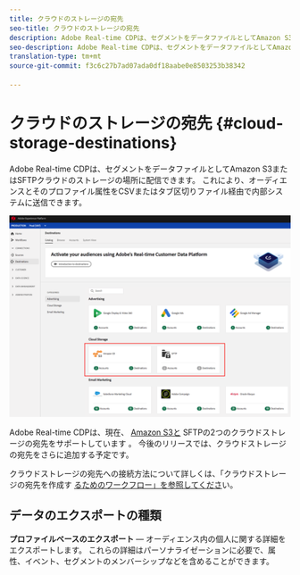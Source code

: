 ```yaml
---
title: クラウドのストレージの宛先
seo-title: クラウドのストレージの宛先
description: Adobe Real-time CDPは、セグメントをデータファイルとしてAmazon S3またはSFTPクラウドのストレージの場所に配信できます。 今後のリリースでは、クラウドストレージの宛先をさらに追加する予定です。
seo-description: Adobe Real-time CDPは、セグメントをデータファイルとしてAmazon S3またはSFTPクラウドのストレージの場所に配信できます。 今後のリリースでは、クラウドストレージの宛先をさらに追加する予定です。
translation-type: tm+mt
source-git-commit: f3c6c27b7ad07ada0df18aabe0e8503253b38342

---
```



# クラウドのストレージの宛先 {#cloud-storage-destinations}

Adobe Real-time CDPは、セグメントをデータファイルとしてAmazon S3またはSFTPクラウドのストレージの場所に配信できます。 これにより、オーディエンスとそのプロファイル属性をCSVまたはタブ区切りファイル経由で内部システムに送信できます。

![Adobe Cloudのストレージの保存先](/help/rtcdp/destinations/assets/cloud-storage-destinations.png)

Adobe Real-time CDPは、現在、 [Amazon S3と](/help/rtcdp/destinations/amazon-s3-destination.md) SFTPの2つのクラウドストレージの宛先をサポートしています [](/help/rtcdp/destinations/sftp-destination.md)。 今後のリリースでは、クラウドストレージの宛先をさらに追加する予定です。

クラウドストレージの宛先への接続方法について詳しくは、「クラウドストレージの宛先を作成す [るためのワークフロー」を参照してくださ](/help/rtcdp/destinations/cloud-storage-destinations-workflow.md)い。

## データのエクスポートの種類

**プロファイルベースのエクスポート** — オーディエンス内の個人に関する詳細をエクスポートします。 これらの詳細はパーソナライゼーションに必要で、属性、イベント、セグメントのメンバーシップなどを含めることができます。

